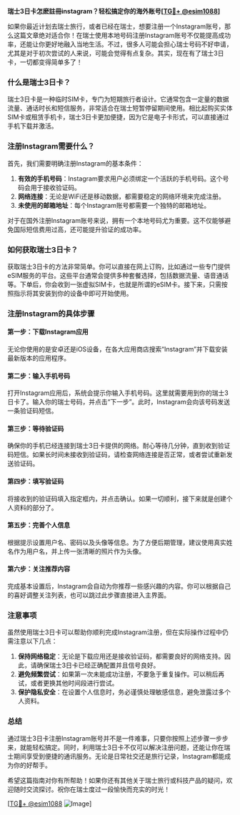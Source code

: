 **瑞士3日卡怎麽註冊instagram？轻松搞定你的海外账号[[TG💪+ @esim1088](https://t.me/s/esim1088)]**

如果你最近计划去瑞士旅行，或者已经在瑞士，想要注册一个Instagram账号，那么这篇文章绝对适合你！在瑞士使用本地号码注册Instagram账号不仅能提高成功率，还能让你更好地融入当地生活。不过，很多人可能会担心瑞士号码不好申请，尤其是对于初次尝试的人来说，可能会觉得有点复杂。其实，现在有了瑞士3日卡，一切都变得简单多了！

### 什么是瑞士3日卡？

瑞士3日卡是一种临时SIM卡，专门为短期旅行者设计。它通常包含一定量的数据流量、通话时长和短信服务，非常适合在瑞士短暂停留期间使用。相比起购买实体SIM卡或租赁手机卡，瑞士3日卡更加便捷，因为它是电子卡形式，可以直接通过手机下载并激活。

### 注册Instagram需要什么？

首先，我们需要明确注册Instagram的基本条件：
1. **有效的手机号码**：Instagram要求用户必须绑定一个活跃的手机号码。这个号码会用于接收验证码。
2. **网络连接**：无论是WiFi还是移动数据，都需要稳定的网络环境来完成注册。
3. **未使用的邮箱地址**：每个Instagram账号都需要一个独特的邮箱地址。

对于在国外注册Instagram账号来说，拥有一个本地号码尤为重要。这不仅能够避免国际短信费用过高，还可能提升验证的成功率。

### 如何获取瑞士3日卡？

获取瑞士3日卡的方法非常简单。你可以直接在网上订购，比如通过一些专门提供eSIM服务的平台。这些平台通常会提供多种套餐选择，包括数据流量、语音通话等。下单后，你会收到一张虚拟SIM卡，也就是所谓的eSIM卡。接下来，只需按照指示将其安装到你的设备中即可开始使用。

### 注册Instagram的具体步骤

#### 第一步：下载Instagram应用
无论你使用的是安卓还是iOS设备，在各大应用商店搜索“Instagram”并下载安装最新版本的应用程序。

#### 第二步：输入手机号码
打开Instagram应用后，系统会提示你输入手机号码。这里就需要用到你的瑞士3日卡了。输入你的瑞士号码，并点击“下一步”。此时，Instagram会向该号码发送一条验证码短信。

#### 第三步：等待验证码
确保你的手机已经连接到瑞士3日卡提供的网络。耐心等待几分钟，直到收到验证码短信。如果长时间未接收到验证码，请检查网络连接是否正常，或者尝试重新发送验证码。

#### 第四步：填写验证码
将接收到的验证码填入指定框内，并点击确认。如果一切顺利，接下来就是创建个人资料的部分了。

#### 第五步：完善个人信息
根据提示设置用户名、密码以及头像等信息。为了方便后期管理，建议使用真实姓名作为用户名，并上传一张清晰的照片作为头像。

#### 第六步：关注推荐内容
完成基本设置后，Instagram会自动为你推荐一些感兴趣的内容。你可以根据自己的喜好调整关注列表，也可以跳过此步骤直接进入主界面。

### 注意事项

虽然使用瑞士3日卡可以帮助你顺利完成Instagram注册，但在实际操作过程中仍需注意以下几点：
1. **保持网络稳定**：无论是下载应用还是接收验证码，都需要良好的网络支持。因此，请确保瑞士3日卡已经正确配置并且信号良好。
2. **避免频繁尝试**：如果第一次未能成功注册，不要急于重复操作。可以稍后再试，或者更换其他时间段进行尝试。
3. **保护隐私安全**：在设置个人信息时，务必谨慎处理敏感信息，避免泄露过多个人资料。

### 总结

通过瑞士3日卡注册Instagram账号并不是一件难事，只要你按照上述步骤一步步来，就能轻松搞定。同时，利用瑞士3日卡不仅可以解决注册问题，还能让你在瑞士期间享受到便捷的通讯服务。无论是日常社交还是旅行记录，Instagram都能成为你的好帮手。

希望这篇指南对你有所帮助！如果你还有其他关于瑞士旅行或科技产品的疑问，欢迎随时交流探讨。祝你在瑞士度过一段愉快而充实的时光！

[[TG💪+ @esim1088](https://t.me/s/esim1088) ![Image](https://i.postimg.cc/4NQfJmqS/Snipaste-2025-05-13-00-14-12.png)]